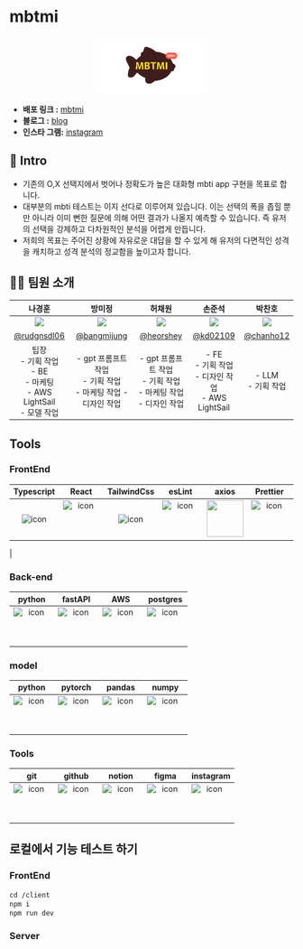 # mbtmi

<div  align="center">
  <img width="40%" src="./client/public/images//logo.png" alt="roobits">
</div>

- **배포 링크 :** [mbtmi](https://mbtmi.xyz)
- **블로그 :** [blog](https://mbtmi-sogang.tistory.com/)
- **인스타 그램:** [instagram](https://www.instagram.com/mbtmi_bo.ong/?igshid=MzMyNGUyNmU2YQ%3D%3D)

## 🛫 Intro

- 기존의 O,X 선택지에서 벗어나 정확도가 높은 대화형 mbti app 구현을 목표로 합니다.
- 대부분의 mbti 테스트는 이지 선다로 이루어져 있습니다. 이는 선택의 폭을 좁힐 뿐만 아니라 이미 뻔한 질문에 의해 어떤 결과가 나올지 예측할 수 있습니다. 즉 유저의 선택을 강제하고 다차원적인 분석을 어렵게 만듭니다. 
- 저희의 목표는 주어진 상황에 자유로운 대답을 할 수 있게 해 유저의 다면적인 성격을 캐치하고 성격 분석의 정교함을 높이고자 합니다. 


## 👩‍💻 팀원 소개

| 나경훈 | 방미정 | 허채원 | 손준석 | 박찬호 |
| :--------------: | :--------------: | :--------------: |:--------------: | :--------------: | 
| <img src="https://avatars.githubusercontent.com/u/67286468?v=4" width=150 > | <img src="https://avatars.githubusercontent.com/u/66621920?v=4" width=150 > | <img src="https://avatars.githubusercontent.com/u/91480517?v=4" width=150 > | <img src="https://avatars.githubusercontent.com/u/57277708?v=4" width=150 > | <img src="https://avatars.githubusercontent.com/u/127665625?v=4" width=150 > |
| [@rudgnsdl06](https://github.com/rudgnsdl06) | [@bangmijung](https://github.com/bangmijung) | [@heorshey](https://github.com/heorshey) | [@kd02109](https://github.com/kd02109) | [@chanho12](https://github.com/chanho12) |
| 팁장<br/> - 기획 작업<br/> - BE<br/> - 마케팅<br/> - AWS LightSail<br/> - 모델 작업  | - gpt 프롬프트 작업<br/> - 기획 작업<br/> - 마케팅 작업 - 디자인 작업 | - gpt 프롬프트 작업<br/> - 기획 작업<br/> - 마케팅 작업<br/> - 디자인 작업  | - FE<br/> - 기획 작업<br/> - 디자인 작업<br/> - AWS LightSail<br/>   | - LLM<br/> - 기획 작업<br/>  |

## Tools

### FrontEnd
| Typescript | React | TailwindCss  | esLint | axios | Prettier | Nextjs | 
| :---: | :---: | :---: | :---: | :---: |  :---: |  :---: |
| <img src="https://techstack-generator.vercel.app/ts-icon.svg" alt="icon" width="75" height="75" />  | <div style="display: flex; align-items: flex-start;"><img src="https://techstack-generator.vercel.app/react-icon.svg" alt="icon" width="65" height="65" /></div> |<img src="https://avatars.githubusercontent.com/u/67109815?s=280&v=4" alt="icon" width="75" height="75" />  | <div style="display: flex; align-items: flex-start;"><img src="https://techstack-generator.vercel.app/eslint-icon.svg" alt="icon" width="65" height="65" /></div> |<img src="https://axios-http.com/assets/logo.svg" width="65" height="65"/> | <div style="display: flex; align-items: flex-start;"><img src="https://techstack-generator.vercel.app/prettier-icon.svg" alt="icon" width="65" height="65" /></div> |<div style="display: flex; align-items: flex-start;"><img src="https://skillicons.dev/icons?i=nextjs" alt="icon" width="65" height="65" /></div>
 | 
<br>

### Back-end
| python | fastAPI | AWS | postgres |
| :---: | :---: | :---: | :---: | 
| <div style="display: flex; align-items: flex-start;"><img src="https://skillicons.dev/icons?i=py" alt="icon" width="65" height="65" /></div> | <div style="display: flex; align-items: flex-start;"><img src="https://skillicons.dev/icons?i=fastapi" alt="icon" width="65" height="65" /></div> | <div style="display: flex; align-items: flex-start;"><img src="https://skillicons.dev/icons?i=aws" alt="icon" width="65" height="65" /></div> | <div style="display: flex; align-items: flex-start;"><img src="https://skillicons.dev/icons?i=postgres" alt="icon" width="65" height="65" /></div> | <img alt="spring logo" src="https://www.vectorlogo.zone/logos/springio/springio-icon.svg" height="50" width="50" > | <img alt="spring-boot logo" src="https://t1.daumcdn.net/cfile/tistory/27034D4F58E660F616" width="65" height="65" > |

### model
| python | pytorch | pandas | numpy | 
| :---: | :---: | :---: | :---: | 
| <div style="display: flex; align-items: flex-start;"><img src="https://skillicons.dev/icons?i=py" alt="icon" width="65" height="65" /></div> | <div style="display: flex; align-items: flex-start;"><img src="https://skillicons.dev/icons?i=pytorch" alt="icon" width="65" height="65" /></div> | <div style="display: flex; align-items: flex-start;"><img src="https://avatars.githubusercontent.com/u/21206976?s=280&v=4" alt="icon" width="65" height="65" /></div> | <div style="display: flex; align-items: flex-start;"><img src="https://upload.wikimedia.org/wikipedia/commons/3/31/NumPy_logo_2020.svg" alt="icon" width="65" height="65" /></div> 


### Tools
| git | github | notion | figma | instagram |
| :---: | :---: | :---: | :---: | :---: |
| <div style="display: flex; align-items: flex-start;"><img src="https://camo.githubusercontent.com/bde826d7db14a69180cf4b99996d1ea1bcc86603d8e0ece5904118d477f5ffa9/68747470733a2f2f6769742d73636d2e636f6d2f696d616765732f6c6f676f732f6c6f676f6d61726b2d6f72616e67654032782e706e67" alt="icon" width="65" height="65" /></div> | <div style="display: flex; align-items: flex-start;"><img src="https://camo.githubusercontent.com/ac28190b3bdb446d46b2760854ecec42927bd2ae802d0729c6b0e72449b56082/68747470733a2f2f6769746875622e6769746875626173736574732e636f6d2f696d616765732f6d6f64756c65732f6c6f676f735f706167652f4769744875622d4d61726b2e706e67" alt="icon" width="65" height="65" /></div> | <div style="display: flex; align-items: flex-start;"><img src="https://camo.githubusercontent.com/77d0dcd61de4823d428f214a5e642b1699bb1ab27484abb2314f18170ce8ac6e/68747470733a2f2f75706c6f61642e77696b696d656469612e6f72672f77696b6970656469612f636f6d6d6f6e732f7468756d622f652f65392f4e6f74696f6e2d6c6f676f2e7376672f31353070782d4e6f74696f6e2d6c6f676f2e7376672e706e67" alt="icon" width="65" height="65" /></div> | <div style="display: flex; align-items: flex-start;"><img src="https://skillicons.dev/icons?i=figma" alt="icon" width="65" height="65" /></div> | <div style="display: flex; align-items: flex-start;"><img src="https://skillicons.dev/icons?i=instagram" alt="icon" width="65" height="65" /></div>

## 로컬에서 기능 테스트 하기

### FrontEnd
```
cd /client
npm i
npm run dev
```

### Server